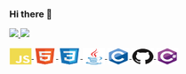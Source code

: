 ### Hi there 👋
<div>
  <a href="https://github.com/ThiagoYuri">
  <img height="180em" src="https://github-readme-stats.vercel.app/api?username=ThiagoYuri&show_icons=true&theme=dark&include_all_commits=true&count_private=true"/> 
  <img height="180em" src="https://github-readme-stats.vercel.app/api/top-langs/?username=ThiagoYuri&layout=compact&langs_count=7&theme=dark"/>
</div>

<div style="display: inline_block"><br> 
  <img align="center" alt="Th-Js" height="30" width="40" src="https://raw.githubusercontent.com/devicons/devicon/master/icons/javascript/javascript-plain.svg">
  <img align="center" alt="Th-HTML" height="30" width="40" src="https://raw.githubusercontent.com/devicons/devicon/master/icons/html5/html5-original.svg">
  <img align="center" alt="Th-CSS" height="30" width="40" src="https://raw.githubusercontent.com/devicons/devicon/master/icons/css3/css3-original.svg">
  <img align="center" alt="Th-java" height="30" width="40" src="https://raw.githubusercontent.com/devicons/devicon/master/icons/java/java-original.svg">
  <img align="center" alt="Th-c" height="30" width="40" src="https://raw.githubusercontent.com/devicons/devicon/master/icons/c/c-original.svg">
  <img align="center" alt="Th-c" height="30" width="40" src="https://raw.githubusercontent.com/devicons/devicon/master/icons/github/github-original.svg">
  <img align="center" alt="Th-Csharp" height="30" width="40" src="https://raw.githubusercontent.com/devicons/devicon/master/icons/csharp/csharp-original.svg"
  <img align="right" alt="Th-luff" height="300" width="300" src="https://media1.tenor.com/images/434a94f5116b74df9b1356d89d20de0a/tenor.gif?itemid=4877154">
</div>




<!--
**
-->
